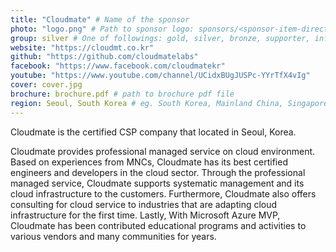 ```yaml
---
title: "Cloudmate" # Name of the sponsor
photo: "logo.png" # Path to sponsor logo: sponsors/<sponsor-item-directory>/logo.png
group: silver # One of followings: gold, silver, bronze, supporter, infra, record, videoi18n, swag, partner
website: "https://cloudmt.co.kr"
github: "https://github.com/cloudmatelabs"
facebook: "https://www.facebook.com/cloudmatekr"
youtube: "https://www.youtube.com/channel/UCidxBUgJUSPc-YYrTfX4vIg"
cover: cover.jpg
brochure: brochure.pdf # path to brochure pdf file
region: Seoul, South Korea # eg. South Korea, Mainland China, Singapore, Hong Kong, Taiwan ...
---
```


Cloudmate is the certified CSP company that located in Seoul, Korea. 

Cloudmate provides professional managed service on cloud environment. Based on experiences from MNCs, Cloudmate has its best certified engineers and developers in the cloud sector. 
Through the professional managed service, Cloudmate supports systematic management and its cloud infrastructure to the customers. Furthermore, Cloudmate also offers consulting for cloud service to industries that are adapting cloud infrastructure for the first time. 
Lastly, With Microsoft Azure MVP, Cloudmate has been contributed educational programs and activities to various vendors and many communities for years. 
